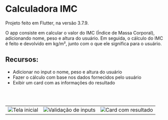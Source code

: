 # Calculadora IMC

Projeto feito em Flutter, na versão 3.7.9.

O app consiste em calcular o valor do IMC (Índice de Massa Corporal), adicionando nome, peso e altura do usuário. Em seguida, o cálculo do IMC é feito e devolvido em kg/m², junto com o que ele significa para o usuário.

## Recursos:

 <ul>
<li> Adicionar no input o nome, peso e altura do usuário </li>
<li> Fazer o cálculo com base nos dados fornecidos pelo usuário</li>
<li> Exibir um card com as informações do resultado</li>
</ul>

<br>
<br>

<table style = {border: "none"}> <tr>
<td> <img src = "https://github.com/dev-henrique-silva/calculadora_IMC/assets/81243358/7fdf1dc5-bc78-4177-b17c-f3ed9c6e74fe" alt = "Tela inicial" /> </td>
<td> <img src = "https://github.com/dev-henrique-silva/calculadora_IMC/assets/81243358/42cbadff-dc6c-4055-b9e4-7c5780623387" alt = "Validação de inputs" /> </td>
<td> <img src = "https://github.com/dev-henrique-silva/calculadora_IMC/assets/81243358/8fef4e7d-4be2-490a-850b-11793279f911" alt = "Card com resultado" /> </td>
</tr>
</table>
